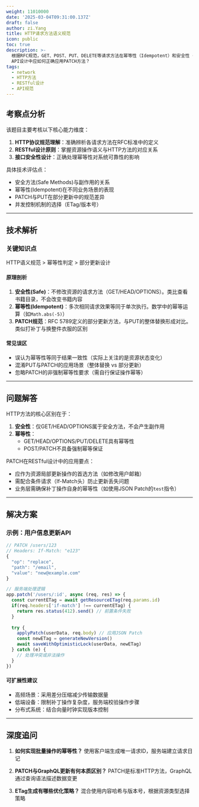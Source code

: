 ```yaml
---
weight: 11010000
date: '2025-03-04T09:31:00.137Z'
draft: false
author: zi.Yang
title: HTTP请求方法语义规范
icon: public
toc: true
description: >-
  根据RFC规范，GET、POST、PUT、DELETE等请求方法在幂等性（Idempotent）和安全性（Safe）上有何本质区别？在RESTful
  API设计中应如何正确应用PATCH方法？
tags:
  - network
  - HTTP方法
  - RESTful设计
  - API规范
---
```


## 考察点分析

该题目主要考核以下核心能力维度：

1. **HTTP协议规范理解**：准确辨析各请求方法在RFC标准中的定义
2. **RESTful设计原则**：掌握资源操作语义与HTTP方法的对应关系
3. **接口安全性设计**：正确处理幂等性对系统可靠性的影响

具体技术评估点：

- 安全方法(Safe Methods)与副作用的关系
- 幂等性(Idempotent)在不同业务场景的表现
- PATCH与PUT在部分更新中的规范差异
- 并发控制机制的选择（ETag/版本号）

---

## 技术解析

### 关键知识点

HTTP语义规范 > 幂等性判定 > 部分更新设计

#### 原理剖析

1. **安全性(Safe)**：不修改资源的请求方法（GET/HEAD/OPTIONS）。类比查看书籍目录，不会改变书籍内容
2. **幂等性(Idempotent)**：多次相同请求效果等同于单次执行。数学中的幂等运算（如`Math.abs(-5)`）
3. **PATCH规范**：RFC 5789定义的部分更新方法，与PUT的整体替换形成对比。类似打补丁与换整件衣服的区别

#### 常见误区

- 误认为幂等性等同于结果一致性（实际上关注的是资源状态变化）
- 混淆PUT与PATCH的应用场景（整体替换 vs 部分更新）
- 忽略PATCH的非强制幂等性要求（需自行保证操作幂等）

---

## 问题解答

HTTP方法的核心区别在于：

1. **安全性**：仅GET/HEAD/OPTIONS属于安全方法，不会产生副作用
2. **幂等性**：
   - GET/HEAD/OPTIONS/PUT/DELETE具有幂等性
   - POST/PATCH不具备强制幂等保证

PATCH在RESTful设计中的应用要点：

- 应作为资源局部更新操作的首选方法（如修改用户邮箱）
- 需配合条件请求（If-Match头）防止更新丢失问题
- 业务层需确保补丁操作自身的幂等性（如使用JSON Patch的`test`指令）

---

## 解决方案

### 示例：用户信息更新API

```javascript
// PATCH /users/123
// Headers: If-Match: "e123"
{
  "op": "replace",
  "path": "/email",
  "value": "new@example.com"
}

// 服务端处理逻辑
app.patch('/users/:id', async (req, res) => {
  const currentETag = await getResourceETag(req.params.id)
  if(req.headers['if-match'] !== currentETag) {
    return res.status(412).send() // 前置条件失败
  }
  
  try {
    applyPatch(userData, req.body) // 应用JSON Patch
    const newETag = generateNewVersion()
    await saveWithOptimisticLock(userData, newETag)
  } catch (e) {
    // 处理冲突或非法操作
  }
})
```

#### 可扩展性建议

- 高频场景：采用差分压缩减少传输数据量
- 低端设备：限制补丁操作复杂度，服务端校验操作步骤
- 分布式系统：结合向量时钟实现版本控制

---

## 深度追问

1. **如何实现批量操作的幂等性？**
   使用客户端生成唯一请求ID，服务端建立请求日记

2. **PATCH与GraphQL更新有何本质区别？**
   PATCH是标准HTTP方法，GraphQL通过查询语法描述数据变更

3. **ETag生成有哪些优化策略？**
   混合使用内容哈希与版本号，根据资源类型选择策略
